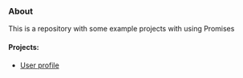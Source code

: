 ### About

This is a repository with some example projects with using Promises

#### Projects:

* [User profile]()
